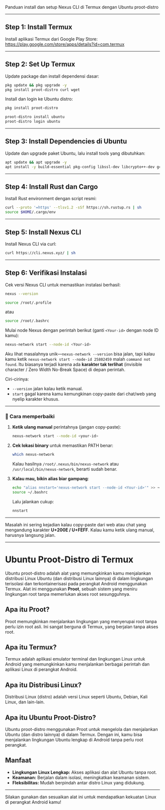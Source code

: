Panduan install dan setup Nexus CLI di Termux dengan Ubuntu proot-distro

---

## Step 1: Install Termux

Install aplikasi Termux dari Google Play Store:  
https://play.google.com/store/apps/details?id=com.termux

---

## Step 2: Set Up Termux

Update package dan install dependensi dasar:

```bash
pkg update && pkg upgrade -y
pkg install proot-distro curl wget
```

Install dan login ke Ubuntu distro:
```bash
pkg install proot-distro
```
```bash
proot-distro install ubuntu
proot-distro login ubuntu
```

---

## Step 3: Install Dependencies di Ubuntu

Update dan upgrade paket Ubuntu, lalu install tools yang dibutuhkan:

```bash
apt update && apt upgrade -y
apt install -y build-essential pkg-config libssl-dev libcrypto++-dev gcc libc6-dev zlib1g-dev curl wget
```

---

## Step 4: Install Rust dan Cargo

Install Rust environment dengan script resmi:

```bash
curl --proto '=https' --tlsv1.2 -sSf https://sh.rustup.rs | sh
source $HOME/.cargo/env
```

---

## Step 5: Install Nexus CLI

Install Nexus CLI via curl:

```bash
curl https://cli.nexus.xyz/ | sh
```

---

## Step 6: Verifikasi Instalasi

Cek versi Nexus CLI untuk memastikan instalasi berhasil:

```bash
nexus --version
```

```bash
source /root/.profile
```
atau 
```bash
source /root/.bashrc
```

Mulai node Nexus dengan perintah berikut (ganti `<Your-id>` dengan node ID kamu):
```bash
nexus-network start --node-id <Your-id>
```
Aku lihat masalahnya unik—`nexus-network --version` bisa jalan, tapi kalau kamu ketik `‎nexus-network start --node-id 25802459` malah `command not found`.
Itu biasanya terjadi karena ada **karakter tak terlihat** (invisible character / Zero Width No-Break Space) di depan perintah.

Ciri-cirinya:

* `--version` jalan kalau ketik manual.
* `start` gagal karena kamu kemungkinan copy-paste dari chat/web yang nyelip karakter khusus.

---

### 🔹 Cara memperbaiki

1. **Ketik ulang manual** perintahnya (jangan copy-paste):

   ```bash
   nexus-network start --node-id <your-id>
   ```

2. **Cek lokasi binary** untuk memastikan PATH benar:

   ```bash
   which nexus-network
   ```

   Kalau hasilnya `/root/.nexus/bin/nexus-network` atau `/usr/local/bin/nexus-network`, berarti sudah benar.

3. **Kalau mau, bikin alias biar gampang**:

   ```bash
   echo "alias nnstart='nexus-network start --node-id <Your-id>'" >> ~/.bashrc
   source ~/.bashrc
   ```

   Lalu jalankan cukup:

   ```bash
   nnstart
   ```

---

Masalah ini sering kejadian kalau copy-paste dari web atau chat yang mengandung karakter **U+200E / U+FEFF**.
Kalau kamu ketik ulang manual, harusnya langsung jalan.


---
# Ubuntu Proot-Distro di Termux

Ubuntu proot-distro adalah alat yang memungkinkan kamu menjalankan distribusi Linux Ubuntu (dan distribusi Linux lainnya) di dalam lingkungan terisolasi dan terkontainerisasi pada perangkat Android menggunakan Termux. Alat ini menggunakan **Proot**, sebuah sistem yang meniru lingkungan root tanpa memerlukan akses root sesungguhnya.

## Apa itu Proot?

Proot memungkinkan menjalankan lingkungan yang menyerupai root tanpa perlu izin root asli. Ini sangat berguna di Termux, yang berjalan tanpa akses root.

## Apa itu Termux?

Termux adalah aplikasi emulator terminal dan lingkungan Linux untuk Android yang memungkinkan kamu menjalankan berbagai perintah dan aplikasi Linux di perangkat Android.

## Apa itu Distribusi Linux?

Distribusi Linux (distro) adalah versi Linux seperti Ubuntu, Debian, Kali Linux, dan lain-lain.

## Apa itu Ubuntu Proot-Distro?

Ubuntu proot-distro menggunakan Proot untuk mengelola dan menjalankan Ubuntu (dan distro lainnya) di dalam Termux. Dengan ini, kamu bisa menjalankan lingkungan Ubuntu lengkap di Android tanpa perlu root perangkat.

## Manfaat

- **Lingkungan Linux Lengkap:** Akses aplikasi dan alat Ubuntu tanpa root.  
- **Keamanan:** Berjalan dalam isolasi, meningkatkan keamanan sistem.  
- **Fleksibilitas:** Mudah berpindah antar distro Linux yang didukung.

---

Silakan gunakan dan sesuaikan alat ini untuk mendapatkan kekuatan Linux di perangkat Android kamu!
